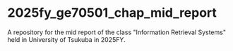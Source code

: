 # 2025fy_ge70501_chap_mid_report
A repository for the mid report of the class "Information Retrieval Systems" held in University of Tsukuba in 2025FY.
